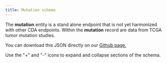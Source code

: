 ```yaml
---
title: Mutation schema
---
```


The **mutation** entity is a stand alone endpoint that is not yet harmonized with other CDA endpoints. Within the **mutation** record are data from TCGA tumor mutation studies.

You can download this JSON directly on our [Github page.](https://raw.githubusercontent.com/CancerDataAggregator/readthedocs/main/docs/Schema/schema_mutation.md)


Use the "+" and "-" icons to expand and collapse sections of the schema.

<div class="container">
<div id="test">

<script type="text/javascript" src="../../javascripts/renderjson.js"></script>
<script>
renderjson.set_show_to_level(2).set_icons('+', '-');


var example = [
[
  {
    "name": "project_short_name",
    "mode": "NULLABLE",
    "type": "STRING",
    "description": "Project name abbreviation; the program name appended with a project name abbreviation; eg. TCGA-OV, etc.",
    "fields": []
  },
  {
    "name": "case_barcode",
    "mode": "NULLABLE",
    "type": "STRING",
    "description": "Original case barcode, eg TCGA-DX-A8BN",
    "fields": []
  },
  {
    "name": "cda_subject_id",
    "mode": "REQUIRED",
    "type": "STRING",
    "description": "CDA subject ID corresponding to value in case_barcode",
    "fields": []
  },
  {
    "name": "primary_site",
    "mode": "NULLABLE",
    "type": "STRING",
    "description": "Anatomical site of the cancer under investigation or review",
    "fields": []
  },
  {
    "name": "Hugo_Symbol",
    "mode": "NULLABLE",
    "type": "STRING",
    "description": "HUGO symbol for the gene (HUGO symbols are always in all caps). Unknown is used for regions that do not correspond to a gene",
    "fields": []
  },
  {
    "name": "Entrez_Gene_Id",
    "mode": "NULLABLE",
    "type": "INTEGER",
    "description": "Entrez gene ID (an integer). 0 is used for regions that do not correspond to a gene region or Ensembl ID",
    "fields": []
  },
  {
    "name": "Center",
    "mode": "NULLABLE",
    "type": "STRING",
    "description": "One or more genome sequencing center reporting the variant",
    "fields": []
  },
  {
    "name": "NCBI_Build",
    "mode": "NULLABLE",
    "type": "STRING",
    "description": "The reference genome used for the alignment (GRCh38)",
    "fields": []
  },
  {
    "name": "Chromosome",
    "mode": "NULLABLE",
    "type": "STRING",
    "description": "Chromosome, possible values: chr1-22, and chrX",
    "fields": []
  },
  {
    "name": "Start_Position",
    "mode": "NULLABLE",
    "type": "INTEGER",
    "description": "Lowest numeric position of the reported variant on the genomic reference sequence. Mutation start coordinate",
    "fields": []
  },
  {
    "name": "End_Position",
    "mode": "NULLABLE",
    "type": "INTEGER",
    "description": "Highest numeric genomic position of the reported variant on the genomic reference sequence. Mutation end coordinate",
    "fields": []
  },
  {
    "name": "Strand",
    "mode": "NULLABLE",
    "type": "STRING",
    "description": "Either + or - to denote whether read mapped to the sense (+) or anti-sense (-) strand",
    "fields": []
  },
  {
    "name": "Variant_Classification",
    "mode": "NULLABLE",
    "type": "STRING",
    "description": "Translational effect of variant allele",
    "fields": []
  },
  {
    "name": "Variant_Type",
    "mode": "NULLABLE",
    "type": "STRING",
    "description": "Type of mutation. TNP (tri-nucleotide polymorphism) is analogous to DNP (di-nucleotide polymorphism) but for three consecutive nucleotides. ONP (oligo-nucleotide polymorphism) is analogous to TNP but for consecutive runs of four or more (SNP, DNP, TNP, ONP, INS, DEL, or Consolidated)",
    "fields": []
  },
  {
    "name": "Reference_Allele",
    "mode": "NULLABLE",
    "type": "STRING",
    "description": "The plus strand reference allele at this position. Includes the deleted sequence for a deletion or - for an insertion",
    "fields": []
  },
  {
    "name": "Tumor_Seq_Allele1",
    "mode": "NULLABLE",
    "type": "STRING",
    "description": "Primary data genotype for tumor sequencing (discovery) allele 1. A - symbol for a deletion represents a variant. A - symbol for an insertion represents wild-type allele. Novel inserted sequence for insertion does not include flanking reference bases",
    "fields": []
  },
  {
    "name": "Tumor_Seq_Allele2",
    "mode": "NULLABLE",
    "type": "STRING",
    "description": "Primary data genotype for tumor sequencing (discovery) allele 2. A - symbol for a deletion represents a variant. A - symbol for an insertion represents wild-type allele. Novel inserted sequence for insertion does not include flanking reference bases",
    "fields": []
  },
  {
    "name": "dbSNP_RS",
    "mode": "NULLABLE",
    "type": "STRING",
    "description": "The rs-IDs from the   dbSNP database, novel if not found in any database used, or null if there is no dbSNP record, but it is found in other databases",
    "fields": []
  },
  {
    "name": "dbSNP_Val_Status",
    "mode": "NULLABLE",
    "type": "STRING",
    "description": "The dbSNP validation status is reported as a semicolon-separated list of statuses. The union of all rs-IDs is taken when there are multiple",
    "fields": []
  },
  {
    "name": "Tumor_Aliquot_Barcode",
    "mode": "NULLABLE",
    "type": "STRING",
    "description": "Aliquot barcode for the tumor sample",
    "fields": []
  },
  {
    "name": "Matched_Norm_Aliquot_Barcode",
    "mode": "NULLABLE",
    "type": "STRING",
    "description": "Aliquot barcode for the matched normal sample",
    "fields": []
  },
  {
    "name": "Match_Norm_Seq_Allele1",
    "mode": "NULLABLE",
    "type": "STRING",
    "description": "Primary data genotype. Matched normal sequencing allele 1. A - symbol for a deletion represents a variant. A - symbol for an insertion represents wild-type allele. Novel inserted sequence for insertion does not include flanking reference bases (cleared in somatic MAF)",
    "fields": []
  },
  {
    "name": "Match_Norm_Seq_Allele2",
    "mode": "NULLABLE",
    "type": "STRING",
    "description": "Matched normal sequencing allele 2",
    "fields": []
  },
  {
    "name": "Tumor_Validation_Allele1",
    "mode": "NULLABLE",
    "type": "STRING",
    "description": "Secondary data from orthogonal technology. Tumor genotyping (validation) for allele 1. A - symbol for a deletion represents a variant. A - symbol for an insertion represents wild-type allele. Novel inserted sequence for insertion does not include flanking reference bases",
    "fields": []
  },
  {
    "name": "Tumor_Validation_Allele2",
    "mode": "NULLABLE",
    "type": "STRING",
    "description": "Secondary data from orthogonal technology. Tumor genotyping (validation) for allele 2",
    "fields": []
  },
  {
    "name": "Match_Norm_Validation_Allele1",
    "mode": "NULLABLE",
    "type": "STRING",
    "description": "Secondary data from orthogonal technology. Matched normal genotyping (validation) for allele 1. A - symbol for a deletion represents a variant. A - symbol for an insertion represents wild-type allele. Novel inserted sequence for insertion does not include flanking reference bases (cleared in somatic MAF)",
    "fields": []
  },
  {
    "name": "Match_Norm_Validation_Allele2",
    "mode": "NULLABLE",
    "type": "STRING",
    "description": "Secondary data from orthogonal technology. Matched normal genotyping (validation) for allele 2 (cleared in somatic MAF)",
    "fields": []
  },
  {
    "name": "Verification_Status",
    "mode": "NULLABLE",
    "type": "STRING",
    "description": "Second pass results from independent attempt using same methods as primary data source. Generally reserved for 3730 Sanger Sequencing",
    "fields": []
  },
  {
    "name": "Validation_Status",
    "mode": "NULLABLE",
    "type": "STRING",
    "description": "Second pass results from orthogonal technology",
    "fields": []
  },
  {
    "name": "Mutation_Status",
    "mode": "NULLABLE",
    "type": "STRING",
    "description": "An assessment of the mutation as somatic, germline, LOH, post transcriptional modification, unknown, or none. The values allowed in this field are constrained by the value in the Validation_Status field",
    "fields": []
  },
  {
    "name": "Sequencing_Phase",
    "mode": "NULLABLE",
    "type": "STRING",
    "description": "TCGA sequencing phase (if applicable). Phase should change under any circumstance that the targets under consideration change",
    "fields": []
  },
  {
    "name": "Sequence_Source",
    "mode": "NULLABLE",
    "type": "STRING",
    "description": "Molecular assay type used to produce the analytes used for sequencing. Allowed values are a subset of the SRA 1.5 library_strategy field values. This subset matches those used at CGHub",
    "fields": []
  },
  {
    "name": "Validation_Method",
    "mode": "NULLABLE",
    "type": "STRING",
    "description": "The assay platforms used for the validation call",
    "fields": []
  },
  {
    "name": "Score",
    "mode": "NULLABLE",
    "type": "STRING",
    "description": "Not in use",
    "fields": []
  },
  {
    "name": "BAM_File",
    "mode": "NULLABLE",
    "type": "STRING",
    "description": "Not in use",
    "fields": []
  },
  {
    "name": "Sequencer",
    "mode": "NULLABLE",
    "type": "STRING",
    "description": "Instrument used to produce primary sequence data",
    "fields": []
  },
  {
    "name": "Tumor_Aliquot_UUID",
    "mode": "NULLABLE",
    "type": "STRING",
    "description": "Unique GDC identifier for tumor aliquot (10189 unique)",
    "fields": []
  },
  {
    "name": "Matched_Norm_Aliquot_UUID",
    "mode": "NULLABLE",
    "type": "STRING",
    "description": "Unique GDC identifier for normal aliquot (10189 unique)",
    "fields": []
  },
  {
    "name": "HGVSc",
    "mode": "NULLABLE",
    "type": "STRING",
    "description": "The coding sequence of the variant in HGVS recommended format",
    "fields": []
  },
  {
    "name": "HGVSp",
    "mode": "NULLABLE",
    "type": "STRING",
    "description": "The protein sequence of the variant in HGVS recommended format. p.= signifies no change in the protein",
    "fields": []
  },
  {
    "name": "HGVSp_Short",
    "mode": "NULLABLE",
    "type": "STRING",
    "description": "Same as the HGVSp column, but using 1-letter amino-acid codes",
    "fields": []
  },
  {
    "name": "Transcript_ID",
    "mode": "NULLABLE",
    "type": "STRING",
    "description": "Ensembl ID of the transcript affected by the variant",
    "fields": []
  },
  {
    "name": "Exon_Number",
    "mode": "NULLABLE",
    "type": "STRING",
    "description": "The exon number (out of total number)",
    "fields": []
  },
  {
    "name": "t_depth",
    "mode": "NULLABLE",
    "type": "INTEGER",
    "description": "Read depth across this locus in tumor BAM",
    "fields": []
  },
  {
    "name": "t_ref_count",
    "mode": "NULLABLE",
    "type": "INTEGER",
    "description": "Read depth supporting the reference allele in tumor BAM",
    "fields": []
  },
  {
    "name": "t_alt_count",
    "mode": "NULLABLE",
    "type": "INTEGER",
    "description": "Read depth supporting the variant allele in tumor BAM",
    "fields": []
  },
  {
    "name": "n_depth",
    "mode": "NULLABLE",
    "type": "INTEGER",
    "description": "Read depth across this locus in normal BAM",
    "fields": []
  },
  {
    "name": "n_ref_count",
    "mode": "NULLABLE",
    "type": "STRING",
    "description": "Read depth supporting the reference allele in normal BAM (cleared in somatic MAF)",
    "fields": []
  },
  {
    "name": "n_alt_count",
    "mode": "NULLABLE",
    "type": "STRING",
    "description": "Read depth supporting the variant allele in normal BAM (cleared in somatic MAF)",
    "fields": []
  },
  {
    "name": "all_effects",
    "mode": "NULLABLE",
    "type": "STRING",
    "description": "A semicolon delimited list of all possible variant effects, sorted by priority ([Symbol,Consequence,HGVSp_Short,Transcript_ID,RefSeq,HGVSc,Impact,Canonical,Sift,PolyPhen,Strand])",
    "fields": []
  },
  {
    "name": "Allele",
    "mode": "NULLABLE",
    "type": "STRING",
    "description": "The variant allele used to calculate the consequence",
    "fields": []
  },
  {
    "name": "Gene",
    "mode": "NULLABLE",
    "type": "STRING",
    "description": "The gene symbol. In this table, gene symbol is gene name e.g. ACADVL",
    "fields": []
  },
  {
    "name": "Feature",
    "mode": "NULLABLE",
    "type": "STRING",
    "description": "Stable Ensembl ID of feature (transcript, regulatory, motif)",
    "fields": []
  },
  {
    "name": "Feature_type",
    "mode": "NULLABLE",
    "type": "STRING",
    "description": "Type of feature. Currently one of Transcript, RegulatoryFeature, MotifFeature (or blank)",
    "fields": []
  },
  {
    "name": "One_Consequence",
    "mode": "NULLABLE",
    "type": "STRING",
    "description": "The single consequence of the canonical transcript in  sequence ontology terms, eg missense_variant",
    "fields": []
  },
  {
    "name": "Consequence",
    "mode": "NULLABLE",
    "type": "STRING",
    "description": "Consequence type of this variant; sequence ontology terms",
    "fields": []
  },
  {
    "name": "cDNA_position",
    "mode": "NULLABLE",
    "type": "STRING",
    "description": "Relative position of base pair in the cDNA sequence as a fraction. A - symbol is displayed as the numerator if the variant does not appear in cDNA",
    "fields": []
  },
  {
    "name": "CDS_position",
    "mode": "NULLABLE",
    "type": "STRING",
    "description": "Relative position of base pair in coding sequence. A - symbol is displayed as the numerator if the variant does not appear in coding sequence",
    "fields": []
  },
  {
    "name": "Protein_position",
    "mode": "NULLABLE",
    "type": "STRING",
    "description": "Relative position of affected amino acid in protein. A - symbol is displayed as the numerator if the variant does not appear in coding sequence",
    "fields": []
  },
  {
    "name": "Amino_acids",
    "mode": "NULLABLE",
    "type": "STRING",
    "description": "Amino acid substitution caused by the mutation. Only given if the variation affects the protein-coding sequence",
    "fields": []
  },
  {
    "name": "Codons",
    "mode": "NULLABLE",
    "type": "STRING",
    "description": "The alternative codons with the variant base in upper case",
    "fields": []
  },
  {
    "name": "Existing_variation",
    "mode": "NULLABLE",
    "type": "STRING",
    "description": "Known identifier of existing variation",
    "fields": []
  },
  {
    "name": "DISTANCE",
    "mode": "NULLABLE",
    "type": "STRING",
    "description": "Shortest distance from the variant to transcript",
    "fields": []
  },
  {
    "name": "TRANSCRIPT_STRAND",
    "mode": "NULLABLE",
    "type": "STRING",
    "description": "The DNA strand (1 or -1) on which the transcript/feature lies",
    "fields": []
  },
  {
    "name": "SYMBOL",
    "mode": "NULLABLE",
    "type": "STRING",
    "description": "Eg TP53, LRP1B, etc (same as Hugo_Symbol field except blank instead of Unknown",
    "fields": []
  },
  {
    "name": "SYMBOL_SOURCE",
    "mode": "NULLABLE",
    "type": "STRING",
    "description": "The source of the gene symbol, usually HGNC, rarely blank, other sources include Uniprot_gn, EntrezGene, etc",
    "fields": []
  },
  {
    "name": "HGNC_ID",
    "mode": "NULLABLE",
    "type": "STRING",
    "description": "Gene identifier from the HUGO Gene Nomenclature Committee if applicable",
    "fields": []
  },
  {
    "name": "BIOTYPE",
    "mode": "NULLABLE",
    "type": "STRING",
    "description": "Biotype of transcript",
    "fields": []
  },
  {
    "name": "CANONICAL",
    "mode": "NULLABLE",
    "type": "STRING",
    "description": "A flag (YES) indicating that the VEP-based canonical transcript, the longest translation, was used for this gene. If not, the value is null",
    "fields": []
  },
  {
    "name": "CCDS",
    "mode": "NULLABLE",
    "type": "STRING",
    "description": "The  CCDS identifier for this transcript, where applicable",
    "fields": []
  },
  {
    "name": "ENSP",
    "mode": "NULLABLE",
    "type": "STRING",
    "description": "The Ensembl protein identifier of the affected transcript",
    "fields": []
  },
  {
    "name": "SWISSPROT",
    "mode": "NULLABLE",
    "type": "STRING",
    "description": "UniProtKB/Swiss-Prot accession",
    "fields": []
  },
  {
    "name": "TREMBL",
    "mode": "NULLABLE",
    "type": "STRING",
    "description": "UniProtKB/TrEMBL identifier of protein product",
    "fields": []
  },
  {
    "name": "UNIPARC",
    "mode": "NULLABLE",
    "type": "STRING",
    "description": "UniParc identifier of protein product",
    "fields": []
  },
  {
    "name": "UNIPROT_ISOFORM",
    "mode": "NULLABLE",
    "type": "STRING",
    "description": "Direct mappings to UniProtKB isoforms",
    "fields": []
  },
  {
    "name": "RefSeq",
    "mode": "NULLABLE",
    "type": "STRING",
    "description": "RefSeq identifier for this transcript",
    "fields": []
  },
  {
    "name": "MANE",
    "mode": "NULLABLE",
    "type": "STRING",
    "description": "MANE (Matched Annotation by NCBI and EMBL-EBI) Transcript",
    "fields": []
  },
  {
    "name": "APPRIS",
    "mode": "NULLABLE",
    "type": "STRING",
    "description": "Annotates alternatively spliced transcripts as primary or alternate based on a range of computational methods",
    "fields": []
  },
  {
    "name": "FLAGS",
    "mode": "NULLABLE",
    "type": "STRING",
    "description": "Transcript quality flags",
    "fields": []
  },
  {
    "name": "SIFT",
    "mode": "NULLABLE",
    "type": "STRING",
    "description": "The SIFT prediction and/or score, with both given as prediction (score)",
    "fields": []
  },
  {
    "name": "PolyPhen",
    "mode": "NULLABLE",
    "type": "STRING",
    "description": "The PolyPhen prediction and/or score",
    "fields": []
  },
  {
    "name": "EXON",
    "mode": "NULLABLE",
    "type": "STRING",
    "description": "The exon number (out of total number)",
    "fields": []
  },
  {
    "name": "INTRON",
    "mode": "NULLABLE",
    "type": "STRING",
    "description": "The intron number (out of total number)",
    "fields": []
  },
  {
    "name": "DOMAINS",
    "mode": "NULLABLE",
    "type": "STRING",
    "description": "The source and identifier of any overlapping protein domains",
    "fields": []
  },
  {
    "name": "ThousG_AF",
    "mode": "NULLABLE",
    "type": "FLOAT",
    "description": "Non-reference allele and frequency of existing variant in 1000 Genomes",
    "fields": []
  },
  {
    "name": "ThousG_AFR_AF",
    "mode": "NULLABLE",
    "type": "FLOAT",
    "description": "Non-reference allele and frequency of existing variant in 1000 Genomes combined African population",
    "fields": []
  },
  {
    "name": "ThousG_AMR_AF",
    "mode": "NULLABLE",
    "type": "FLOAT",
    "description": "Non-reference allele and frequency of existing variant in 1000 Genomes combined American population",
    "fields": []
  },
  {
    "name": "ThousG_EAS_AF",
    "mode": "NULLABLE",
    "type": "FLOAT",
    "description": "Non-reference allele and frequency of existing variant in 1000 Genomes combined East Asian population",
    "fields": []
  },
  {
    "name": "ThousG_EUR_AF",
    "mode": "NULLABLE",
    "type": "FLOAT",
    "description": "Non-reference allele and frequency of existing variant in 1000 Genomes combined European population",
    "fields": []
  },
  {
    "name": "ThousG_SAS_AF",
    "mode": "NULLABLE",
    "type": "FLOAT",
    "description": "Non-reference allele and frequency of existing variant in 1000 Genomes combined South Asian population",
    "fields": []
  },
  {
    "name": "ESP_AA_AF",
    "mode": "NULLABLE",
    "type": "FLOAT",
    "description": "Non-reference allele and frequency of existing variant in NHLBI-ESP African American population",
    "fields": []
  },
  {
    "name": "ESP_EA_AF",
    "mode": "NULLABLE",
    "type": "FLOAT",
    "description": "Non-reference allele and frequency of existing variant in NHLBI-ESP European American population",
    "fields": []
  },
  {
    "name": "gnomAD_AF",
    "mode": "NULLABLE",
    "type": "FLOAT",
    "description": "Frequency of existing variant in gnomAD exomes combined population",
    "fields": []
  },
  {
    "name": "gnomAD_AFR_AF",
    "mode": "NULLABLE",
    "type": "FLOAT",
    "description": "Frequency of existing variant in gnomAD exomes African/American population",
    "fields": []
  },
  {
    "name": "gnomAD_AMR_AF",
    "mode": "NULLABLE",
    "type": "FLOAT",
    "description": "Frequency of existing variant in gnomAD exomes American population",
    "fields": []
  },
  {
    "name": "gnomAD_ASJ_AF",
    "mode": "NULLABLE",
    "type": "FLOAT",
    "description": "Frequency of existing variant in gnomAD exomes Ashkenazi Jewish population",
    "fields": []
  },
  {
    "name": "gnomAD_EAS_AF",
    "mode": "NULLABLE",
    "type": "FLOAT",
    "description": "Frequency of existing variant in gnomAD exomes East Asian population",
    "fields": []
  },
  {
    "name": "gnomAD_FIN_AF",
    "mode": "NULLABLE",
    "type": "FLOAT",
    "description": "Frequency of existing variant in gnomAD exomes Finnish population",
    "fields": []
  },
  {
    "name": "gnomAD_NFE_AF",
    "mode": "NULLABLE",
    "type": "FLOAT",
    "description": "tFrequency of existing variant in gnomAD exomes Non-Finnish European population",
    "fields": []
  },
  {
    "name": "gnomAD_OTH_AF",
    "mode": "NULLABLE",
    "type": "FLOAT",
    "description": "Frequency of existing variant in gnomAD exomes other combined population",
    "fields": []
  },
  {
    "name": "gnomAD_SAS_AF",
    "mode": "NULLABLE",
    "type": "FLOAT",
    "description": "Frequency of existing variant in gnomAD exomes South Asian population",
    "fields": []
  },
  {
    "name": "MAX_AF",
    "mode": "NULLABLE",
    "type": "FLOAT",
    "description": "Maximum observed allele frequency in 1000 Genomes, ESP and ExAC/gnomAD",
    "fields": []
  },
  {
    "name": "MAX_AF_POPS",
    "mode": "NULLABLE",
    "type": "STRING",
    "description": "Populations in which maximum allele frequency was observed",
    "fields": []
  },
  {
    "name": "gnomAD_non_cancer_AF",
    "mode": "NULLABLE",
    "type": "FLOAT",
    "description": "Frequency of exisiting variant in gnomAD genomes combined non-cancer population",
    "fields": []
  },
  {
    "name": "gnomAD_non_cancer_AFR_AF",
    "mode": "NULLABLE",
    "type": "FLOAT",
    "description": "Frequency of exisiting variant in gnomAD genomes non-cancer African/American population",
    "fields": []
  },
  {
    "name": "gnomAD_non_cancer_AMI_AF",
    "mode": "NULLABLE",
    "type": "FLOAT",
    "description": "Frequency of exisiting variant in gnomAD genomes non-cancer Amish population",
    "fields": []
  },
  {
    "name": "gnomAD_non_cancer_AMR_AF",
    "mode": "NULLABLE",
    "type": "FLOAT",
    "description": "Frequency of exisiting variant in gnomAD genomes non-cancer Latino population",
    "fields": []
  },
  {
    "name": "gnomAD_non_cancer_ASJ_AF",
    "mode": "NULLABLE",
    "type": "FLOAT",
    "description": "Frequency of exisiting variant in gnomAD genomes non-cancer Ashkenazi Jewish population",
    "fields": []
  },
  {
    "name": "gnomAD_non_cancer_EAS_AF",
    "mode": "NULLABLE",
    "type": "FLOAT",
    "description": "Frequency of exisiting variant in gnomAD genomes non-cancer East Asian population",
    "fields": []
  },
  {
    "name": "gnomAD_non_cancer_FIN_AF",
    "mode": "NULLABLE",
    "type": "FLOAT",
    "description": "Frequency of exisiting variant in gnomAD genomes non-cancer Finnish population",
    "fields": []
  },
  {
    "name": "gnomAD_non_cancer_MID_AF",
    "mode": "NULLABLE",
    "type": "FLOAT",
    "description": "Frequency of exisiting variant in gnomAD genomes non-cancer Middle Eastern population",
    "fields": []
  },
  {
    "name": "gnomAD_non_cancer_NFE_AF",
    "mode": "NULLABLE",
    "type": "FLOAT",
    "description": "Frequency of exisiting variant in gnomAD genomes non-cancer Non-Finnish European population",
    "fields": []
  },
  {
    "name": "gnomAD_non_cancer_OTH_AF",
    "mode": "NULLABLE",
    "type": "FLOAT",
    "description": "Frequency of exisiting variant in gnomAD genomes non-cancer Other population",
    "fields": []
  },
  {
    "name": "gnomAD_non_cancer_SAS_AF",
    "mode": "NULLABLE",
    "type": "FLOAT",
    "description": "Frequency of exisiting variant in gnomAD genomes non-cancer South Asian population",
    "fields": []
  },
  {
    "name": "gnomAD_non_cancer_MAX_AF_adj",
    "mode": "NULLABLE",
    "type": "FLOAT",
    "description": "Maximum observed allele frequency in non-cancer gnomAD genomes populations after removing subpopulations with less than 2 allele counts",
    "fields": []
  },
  {
    "name": "gnomAD_non_cancer_MAX_AF_POPS_adj",
    "mode": "NULLABLE",
    "type": "STRING",
    "description": "Non-cancer gnomAD genomes populations in which the maximum allele frequency was observed after removing those with less than 2 allele counts",
    "fields": []
  },
  {
    "name": "CLIN_SIG",
    "mode": "NULLABLE",
    "type": "STRING",
    "description": "Clinical significance of variant from dbSNP",
    "fields": []
  },
  {
    "name": "SOMATIC",
    "mode": "NULLABLE",
    "type": "STRING",
    "description": "Somatic status of each ID reported under Existing_variation (0, 1, or null)",
    "fields": []
  },
  {
    "name": "PUBMED",
    "mode": "NULLABLE",
    "type": "STRING",
    "description": "Pubmed ID(s) of publications that cite existing variant",
    "fields": []
  },
  {
    "name": "TRANSCRIPTION_FACTORS",
    "mode": "NULLABLE",
    "type": "STRING",
    "description": "List of transcription factors which bind to the transcription factor binding profile",
    "fields": []
  },
  {
    "name": "MOTIF_NAME",
    "mode": "NULLABLE",
    "type": "STRING",
    "description": "The source and identifier of a transcription factor binding profile aligned at this position",
    "fields": []
  },
  {
    "name": "MOTIF_POS",
    "mode": "NULLABLE",
    "type": "STRING",
    "description": "The relative position of the variation in the aligned TFBP",
    "fields": []
  },
  {
    "name": "HIGH_INF_POS",
    "mode": "NULLABLE",
    "type": "STRING",
    "description": "A flag indicating if the variant falls in a high information position of a transcription factor binding profile (TFBP) (Y, N, or null)",
    "fields": []
  },
  {
    "name": "MOTIF_SCORE_CHANGE",
    "mode": "NULLABLE",
    "type": "STRING",
    "description": "The difference in motif score of the reference and variant sequences for the TFBP",
    "fields": []
  },
  {
    "name": "miRNA",
    "mode": "NULLABLE",
    "type": "STRING",
    "description": "SO terms of overlapped miRNA secondary structure feature(s)",
    "fields": []
  },
  {
    "name": "IMPACT",
    "mode": "NULLABLE",
    "type": "STRING",
    "description": "The impact modifier for the consequence type",
    "fields": []
  },
  {
    "name": "PICK",
    "mode": "NULLABLE",
    "type": "STRING",
    "description": "Indicates if this block of consequence data was picked by VEP's   pick feature (1 or null)",
    "fields": []
  },
  {
    "name": "VARIANT_CLASS",
    "mode": "NULLABLE",
    "type": "STRING",
    "description": "Sequence Ontology variant class",
    "fields": []
  },
  {
    "name": "TSL",
    "mode": "NULLABLE",
    "type": "STRING",
    "description": "Transcript support level, which is based on independent RNA analyses",
    "fields": []
  },
  {
    "name": "HGVS_OFFSET",
    "mode": "NULLABLE",
    "type": "STRING",
    "description": "Indicates by how many bases the HGVS notations for this variant have been shifted",
    "fields": []
  },
  {
    "name": "PHENO",
    "mode": "NULLABLE",
    "type": "STRING",
    "description": "Indicates if existing variant is associated with a phenotype, disease or trait (0, 1, or null)",
    "fields": []
  },
  {
    "name": "GENE_PHENO",
    "mode": "NULLABLE",
    "type": "STRING",
    "description": "Indicates if gene that the variant maps to is associated with a phenotype, disease or trait (0, 1, or null)",
    "fields": []
  },
  {
    "name": "CONTEXT",
    "mode": "NULLABLE",
    "type": "STRING",
    "description": "The reference allele per VCF specs, and its five flanking base pairs",
    "fields": []
  },
  {
    "name": "tumor_submitter_uuid",
    "mode": "NULLABLE",
    "type": "STRING",
    "description": "Unique GDC identifier for the tumor file submitter",
    "fields": []
  },
  {
    "name": "normal_submitter_uuid",
    "mode": "NULLABLE",
    "type": "STRING",
    "description": "Unique GDC identifier for the normal file submitter",
    "fields": []
  },
  {
    "name": "case_id",
    "mode": "NULLABLE",
    "type": "STRING",
    "description": "Unique GDC identifier for the underlying case",
    "fields": []
  },
  {
    "name": "GDC_FILTER",
    "mode": "NULLABLE",
    "type": "STRING",
    "description": "GDC filters applied universally across all MAFs",
    "fields": []
  },
  {
    "name": "COSMIC",
    "mode": "NULLABLE",
    "type": "STRING",
    "description": "Overlapping COSMIC variants",
    "fields": []
  },
  {
    "name": "hotspot",
    "mode": "NULLABLE",
    "type": "BOOLEAN",
    "description": "A flag indicating if the variant is a known hotspot (Y, N, or null)",
    "fields": []
  },
  {
    "name": "RNA_Support",
    "mode": "NULLABLE",
    "type": "STRING",
    "description": "Indicates if the variant is found and alleles (Match), simply (Overlap), or is not supported (No) by tumor RNA-Seq. If it has not been checked against RNA-Seq data, the value will be 'Unknown'.",
    "fields": []
  },
  {
    "name": "RNA_depth",
    "mode": "NULLABLE",
    "type": "STRING",
    "description": "Read depth at this locus if the variant is supported by tumor RNA-seq data.",
    "fields": []
  },
  {
    "name": "RNA_ref_count",
    "mode": "NULLABLE",
    "type": "STRING",
    "description": "Read depth supporting the reference allele at this locus if the variant is supported by tumor RNA-seq data.",
    "fields": []
  },
  {
    "name": "RNA_alt_count",
    "mode": "NULLABLE",
    "type": "STRING",
    "description": "Read depth supporting the variant allele at this locus if the variant is supported by tumor RNA-seq data.",
    "fields": []
  },
  {
    "name": "callers",
    "mode": "NULLABLE",
    "type": "STRING",
    "description": "|-delimited list of mutation caller(s) that agreed on this particular call, always in alphabetical order: muse, mutect, somaticsniper, varscan",
    "fields": []
  },
  {
    "name": "file_gdc_id",
    "mode": "NULLABLE",
    "type": "STRING",
    "description": "|-delimited list of unique GDC identifiers for underlying MAF file",
    "fields": []
  },
  {
    "name": "muse",
    "mode": "NULLABLE",
    "type": "STRING",
    "description": "Muse caller identified the variant at this position",
    "fields": []
  },
  {
    "name": "mutect2",
    "mode": "NULLABLE",
    "type": "STRING",
    "description": "Mutect2 caller identified the variant at this position",
    "fields": []
  },
  {
    "name": "pindel",
    "mode": "NULLABLE",
    "type": "STRING",
    "description": "pindel caller identified the variant at this position",
    "fields": []
  },
  {
    "name": "varscan2",
    "mode": "NULLABLE",
    "type": "STRING",
    "description": "Varscan2 caller identified the variant at this position",
    "fields": []
  },
  {
    "name": "sample_barcode_tumor",
    "mode": "NULLABLE",
    "type": "STRING",
    "description": "TCGA sample barcode for the tumor, eg TCGA-12-1089-01A. One sample may have multiple sets of CN segmentations corresponding to multiple aliquots; use GROUP BY appropriately in queries",
    "fields": []
  },
  {
    "name": "sample_barcode_normal",
    "mode": "NULLABLE",
    "type": "STRING",
    "description": "TCGA sample barcode for the normal control, eg TCGA-12-1089-01A. One sample may have multiple sets of CN segmentations corresponding to multiple aliquots; use GROUP BY appropriately in queries",
    "fields": []
  },
  {
    "name": "aliquot_barcode_tumor",
    "mode": "NULLABLE",
    "type": "STRING",
    "description": "TCGA aliquot barcode for the tumor, eg TCGA-12-1089-01A-01D-0517-01",
    "fields": []
  },
  {
    "name": "aliquot_barcode_normal",
    "mode": "NULLABLE",
    "type": "STRING",
    "description": "TCGA aliquot barcode for the normal control, eg TCGA-12-1089-01A-01D-0517-01]",
    "fields": []
  }
]
];
    document.getElementById("test").appendChild(renderjson(example));
</script>
</div></div>
